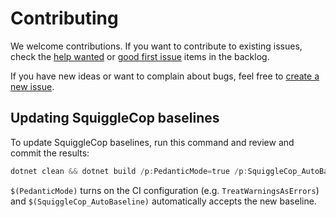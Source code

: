 # Contributing

We welcome contributions. If you want to contribute to existing issues, check the
[help wanted](https://github.com/rjmurillo/moq.analyzers/labels/help%20wanted) or
[good first issue](https://github.com/rjmurillo/moq.analyzers/labels/good%20first%20issue) items in the backlog.

If you have new ideas or want to complain about bugs, feel free to [create a new issue](https://github.com/rjmurillo/moq.analyzers/issues/new).

## Updating SquiggleCop baselines

To update SquiggleCop baselines, run this command and review and commit the results:

```powershell
dotnet clean && dotnet build /p:PedanticMode=true /p:SquiggleCop_AutoBaseline=true
```

`$(PedanticMode)` turns on the CI configuration (e.g. `TreatWarningsAsErrors`) and `$(SquiggleCop_AutoBaseline)`
automatically accepts the new baseline.
